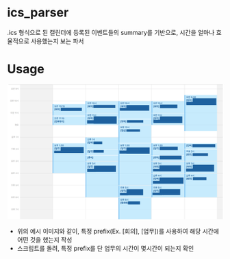 # ics_parser
.ics 형식으로 된 캘린더에 등록된 이벤트들의 summary를 기반으로, 시간을 얼마나 효율적으로 사용했는지 보는 파서

# Usage
![Alt text](example.png?raw=true "example.png")

* 위의 예시 이미지와 같이, 특정 prefix(Ex. [회의], [업무])를 사용하여 해당 시간에 어떤 것을 했는지 작성
* 스크립트를 돌려, 특정 prefix를 단 업무의 시간이 몇시간이 되는지 확인

